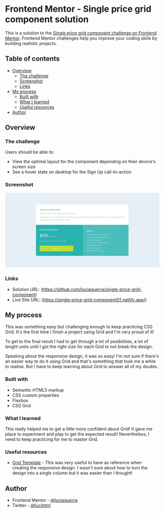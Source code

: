 # Frontend Mentor - Single price grid component solution

This is a solution to the [Single price grid component challenge on Frontend Mentor](https://www.frontendmentor.io/challenges/single-price-grid-component-5ce41129d0ff452fec5abbbc). Frontend Mentor challenges help you improve your coding skills by building realistic projects. 

## Table of contents

- [Overview](#overview)
  - [The challenge](#the-challenge)
  - [Screenshot](#screenshot)
  - [Links](#links)
- [My process](#my-process)
  - [Built with](#built-with)
  - [What I learned](#what-i-learned)
  - [Useful resources](#useful-resources)
- [Author](#author)

## Overview

### The challenge

Users should be able to:

- View the optimal layout for the component depending on their device's screen size
- See a hover state on desktop for the Sign Up call-to-action

### Screenshot

![](./solution/desktop-solution.png)

### Links

- Solution URL: (https://github.com/luciaguerra/single-price-grid-component)
- Live Site URL: (https://single-price-grid-component01.netlify.app/)

## My process
This was something easy but challenging enough to keep practicing CSS Grid. It's the first time I finish a project using Grid and I'm very proud of it!

To get to the final result I had to get through a lot of posibilities, a lot of lenght units until I got the right size for each Grid to not break the design.

Speaking about the responsive design, it was so easy! I'm not sure if there's an easier way to do it using Grid and that's something that took me a while to realise. But I have to keep learning about Grid to answer all of my doubts.

### Built with

- Semantic HTML5 markup
- CSS custom properties
- Flexbox
- CSS Grid

### What I learned
This really helped me to get a little more confident about Grid! It gave me place to experiment and play to get the expected result! Nevertheless, I need to keep practicing for me to master Grid.

### Useful resources

- [Grid Template](https://www.w3schools.com/css/tryit.asp?filename=trycss_template1_grid) - This was very useful to have as reference when creating the responsive design. I wasn't sure about how to turn the design into a single column but it was easier than I thought!

## Author

- Frontend Mentor - [@luciaguerra](https://www.frontendmentor.io/profile/luciaguerra)
- Twitter - [@lucihtml](https://www.twitter.com/lucihtml)

